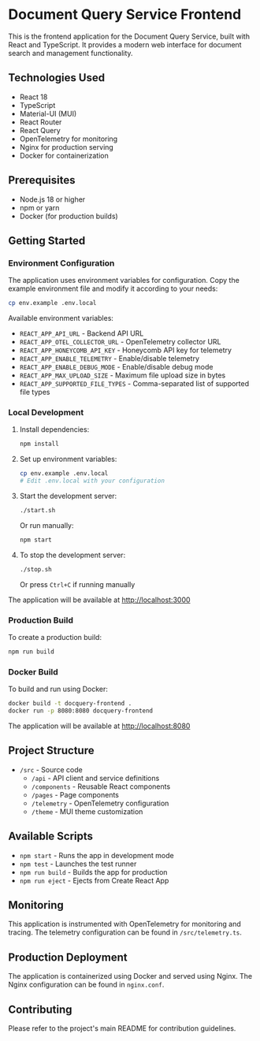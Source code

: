 # Document Query Service Frontend

This is the frontend application for the Document Query Service, built with React and TypeScript. It provides a modern web interface for document search and management functionality.

## Technologies Used

- React 18
- TypeScript
- Material-UI (MUI)
- React Router
- React Query
- OpenTelemetry for monitoring
- Nginx for production serving
- Docker for containerization

## Prerequisites

- Node.js 18 or higher
- npm or yarn
- Docker (for production builds)

## Getting Started

### Environment Configuration

The application uses environment variables for configuration. Copy the example environment file and modify it according to your needs:

```bash
cp env.example .env.local
```

Available environment variables:

- `REACT_APP_API_URL` - Backend API URL
- `REACT_APP_OTEL_COLLECTOR_URL` - OpenTelemetry collector URL
- `REACT_APP_HONEYCOMB_API_KEY` - Honeycomb API key for telemetry
- `REACT_APP_ENABLE_TELEMETRY` - Enable/disable telemetry
- `REACT_APP_ENABLE_DEBUG_MODE` - Enable/disable debug mode
- `REACT_APP_MAX_UPLOAD_SIZE` - Maximum file upload size in bytes
- `REACT_APP_SUPPORTED_FILE_TYPES` - Comma-separated list of supported file types

### Local Development

1. Install dependencies:
   ```bash
   npm install
   ```

2. Set up environment variables:
   ```bash
   cp env.example .env.local
   # Edit .env.local with your configuration
   ```

3. Start the development server:
   ```bash
   ./start.sh
   ```
   Or run manually:
   ```bash
   npm start
   ```

3. To stop the development server:
   ```bash
   ./stop.sh
   ```
   Or press `Ctrl+C` if running manually

The application will be available at [http://localhost:3000](http://localhost:3000)

### Production Build

To create a production build:

```bash
npm run build
```

### Docker Build

To build and run using Docker:

```bash
docker build -t docquery-frontend .
docker run -p 8080:8080 docquery-frontend
```

The application will be available at [http://localhost:8080](http://localhost:8080)

## Project Structure

- `/src` - Source code
  - `/api` - API client and service definitions
  - `/components` - Reusable React components
  - `/pages` - Page components
  - `/telemetry` - OpenTelemetry configuration
  - `/theme` - MUI theme customization

## Available Scripts

- `npm start` - Runs the app in development mode
- `npm test` - Launches the test runner
- `npm run build` - Builds the app for production
- `npm run eject` - Ejects from Create React App

## Monitoring

This application is instrumented with OpenTelemetry for monitoring and tracing. The telemetry configuration can be found in `/src/telemetry.ts`.

## Production Deployment

The application is containerized using Docker and served using Nginx. The Nginx configuration can be found in `nginx.conf`.

## Contributing

Please refer to the project's main README for contribution guidelines.

